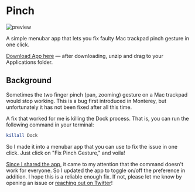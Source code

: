 # Pinch

![preview](https://user-images.githubusercontent.com/5134133/212483164-a5369ee2-294b-4cfe-8455-c7a11b6f75ff.jpg)

A simple menubar app that lets you fix faulty Mac trackpad pinch gesture in one click.

[Download App here](https://github.com/danqing/Pinch/releases/download/1.1.1/Pinch.zip) — after downloading, unzip and drag to your Applications folder.

## Background

Sometimes the two finger pinch (pan, zooming) gesture on a Mac trackpad would stop working. This is a bug first introduced in Monterey, but unfortunately it has not been fixed after all this time.

A fix that worked for me is killing the Dock process. That is, you can run the following command in your terminal:

```sh
killall Dock
```

So I made it into a menubar app that you can use to fix the issue in one click. Just click on "Fix Pinch Gesture," and voila!

[Since I shared the app](https://twitter.com/danqing_liu/status/1614308997653499905), it came to my attention that the command doesn't work for everyone. So I updated the app to toggle on/off the preference in addition. I hope this is a reliable enough fix. If not, please let me know by opening an issue or [reaching out on Twitter](https://twitter.com/danqing_liu)!
